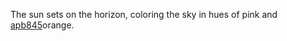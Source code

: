 The sun sets on the horizon, coloring the sky in hues of pink and <a href="https://en.ueh.edu.vn/cfj8-ree-robux-today.html">apb845</a>orange. 

